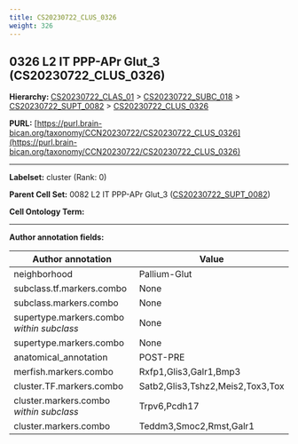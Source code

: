 ```yaml
---
title: CS20230722_CLUS_0326
weight: 326
---
```

## 0326 L2 IT PPP-APr Glut_3 (CS20230722_CLUS_0326)
<b>Hierarchy: </b>
[CS20230722_CLAS_01](../CS20230722_CLAS_01) >
[CS20230722_SUBC_018](../CS20230722_SUBC_018) >
[CS20230722_SUPT_0082](../CS20230722_SUPT_0082) >
[CS20230722_CLUS_0326](../CS20230722_CLUS_0326)

**PURL:** [https://purl.brain-bican.org/taxonomy/CCN20230722/CS20230722_CLUS_0326](https://purl.brain-bican.org/taxonomy/CCN20230722/CS20230722_CLUS_0326)

---


**Labelset:** cluster (Rank: 0)

**Parent Cell Set:** 0082 L2 IT PPP-APr Glut_3 ([CS20230722_SUPT_0082](../CS20230722_SUPT_0082))



**Cell Ontology Term:** 

[MARKER GENES.]: #


---

[TRANSFERRED ANNOTATIONS.]: #


[AUTHOR ANNOTATION FIELDS.]: #


**Author annotation fields:**

| Author annotation | Value |
|-------------------|-------|
|neighborhood|Pallium-Glut|
|subclass.tf.markers.combo|None|
|subclass.markers.combo|None|
|supertype.markers.combo _within subclass_|None|
|supertype.markers.combo|None|
|anatomical_annotation|POST-PRE|
|merfish.markers.combo|Rxfp1,Glis3,Galr1,Bmp3|
|cluster.TF.markers.combo|Satb2,Glis3,Tshz2,Meis2,Tox3,Tox|
|cluster.markers.combo _within subclass_|Trpv6,Pcdh17|
|cluster.markers.combo|Teddm3,Smoc2,Rmst,Galr1|
